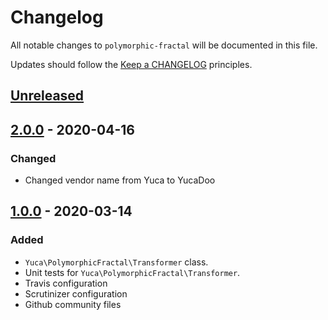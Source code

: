 # Changelog

All notable changes to `polymorphic-fractal` will be documented in this file.

Updates should follow the [Keep a CHANGELOG](http://keepachangelog.com/) principles.

## [Unreleased]

## [2.0.0] - 2020-04-16

### Changed
- Changed vendor name from Yuca to YucaDoo

## [1.0.0] - 2020-03-14

### Added
- `Yuca\PolymorphicFractal\Transformer` class.
- Unit tests for `Yuca\PolymorphicFractal\Transformer`.
- Travis configuration
- Scrutinizer configuration
- Github community files

[Unreleased]: https://github.com/yucadoo/singleton-container/compare/2.0.0...HEAD
[2.0.0]: https://github.com/yucadoo/singleton-container/releases/tag/2.0.0
[1.0.0]: https://github.com/yucadoo/singleton-container/releases/tag/1.0.0
